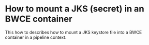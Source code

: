# How to mount a JKS (secret) in an BWCE container 

This how to describes how to mount a JKS keystore file into a BWCE container in a pipeline context.

